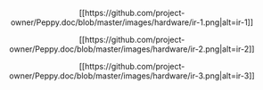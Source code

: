 <p align="center">
[[https://github.com/project-owner/Peppy.doc/blob/master/images/hardware/ir-1.png|alt=ir-1]]
</p>
<p align="center">
[[https://github.com/project-owner/Peppy.doc/blob/master/images/hardware/ir-2.png|alt=ir-2]]
</p>
<p align="center">
[[https://github.com/project-owner/Peppy.doc/blob/master/images/hardware/ir-3.png|alt=ir-3]]
</p>